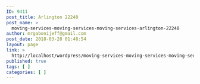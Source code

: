 ```yaml
---
ID: 9411
post_title: Arlington 22240
post_name: >
  moving-services-moving-services-moving-services-arlington-22240
author: mrgabonijeff@gmail.com
post_date: 2018-03-28 01:48:54
layout: page
link: >
  http://localhost/wordpress/moving-services-moving-services-moving-services-arlington-22240/
published: true
tags: [ ]
categories: [ ]
---
```

